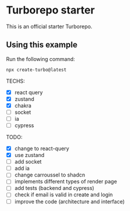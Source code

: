 # Turborepo starter

This is an official starter Turborepo.

## Using this example

Run the following command:

```sh
npx create-turbo@latest
```

TECHS:

- [x] react query
- [x] zustand
- [x] chakra
- [ ] socket
- [ ] ia
- [ ] cypress

TODO: 

- [x] change to react-query
- [x] use zustand
- [ ] add socket
- [ ] add ia
- [ ] change carroussel to shadcn
- [ ] implements different types of render page
- [ ] add tests (backend and cypress)
- [ ] check if email is valid in create and login
- [ ] improve the code (architecture and interface)
